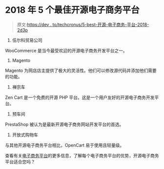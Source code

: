 # 2018 年 5 个最佳开源电子商务平台

> 原文:[https://dev . to/techcronus/5-best-开源-电子商务-平台-2018-2d3p](https://dev.to/techcronus/5-best-open-source-ecommerce-platforms-2018-2d3p)

1.  伍尔科贸易公司

WooCommerce 是当今最受欢迎的开源电子商务开发平台之一。

1.  Magento

Magento 为网店店主提供了极大的灵活性。他们可以修改源代码并添加他们需要的功能。

1.  禅宗车

Zen Cart 是一个免费的开源 PHP 平台。这是一个用户友好的开源电子商务开发平台。

1.  预车间

PrestaShop 被认为是最新开源电子商务网站开发平台的首选。

1.  开放式购物车

与其他开源电子商务平台相比，OpenCart 易于使用且轻量级。

查看有关[电子商务平台](https://www.techcronus.com/blog/ecommerce-website-development-platforms/)的更多信息，了解每个电子商务平台的优势，开源电子商务平台适合您吗？